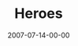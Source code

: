 ---
layout: message
category: message
series: "Fuel"
title: "Heroes"
date: 2007-07-14-00-00
message_id: 10
audio: "http://s3.amazonaws.com/crossroads-media/message/audio/Fuel_05_Heroes_07-15-07_Celek.mp3"
audio-duration: "49:15"
explicit: false
---